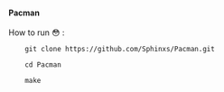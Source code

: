 
#### Pacman

How to run :flushed: :

```
    git clone https://github.com/Sphinxs/Pacman.git

    cd Pacman

    make
```